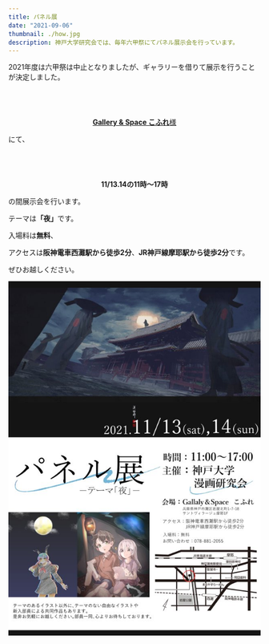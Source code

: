 ```yaml
---
title: パネル展
date: "2021-09-06"
thumbnail: ./how.jpg
description: 神戸大学研究会では、毎年六甲祭にてパネル展示会を行っています。
---
```


 <!-- <p>
            ここでは、六甲祭の中止によりweb上での公開となった2020年度発行の
   
</p>

<div style="text-align: center;margin-top: 70px;">

2020年度発行の<strong>「みーはー175/VOOM+67」</strong>

</div>

<div style="text-align: center;">

2021年度発行の<strong>「みーはー177/VOOM+69」</strong>

</div>

<p>
    を公開しています。
</p>

<p>　</p>
<p>　</p> -->
<p>
    2021年度は六甲祭は中止となりましたが、ギャラリーを借りて展示を行うことが決定しました。
</p>


<div style="text-align: center;margin-top: 70px;">
    <a href="http://gscoffret.com/concept.html">
        <strong>Gallery & Space こふれ</strong>様
    </a>

</div>


にて、

<div style="text-align: center;margin-top: 70px;">

<strong>11/13.14の11時〜17時</strong>

</div>

の間展示会を行います。

テーマは<strong>「夜」</strong>です。


入場料は<strong>無料</strong>、

アクセスは<strong>阪神電車西灘駅から徒歩2分</strong>、<strong>JR神戸線摩耶駅から徒歩2分</strong>です。

ぜひお越しください。

 ![展示会パンフレット](FDRHXWeaUAAwz1V.jpeg)